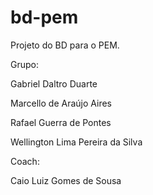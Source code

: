 # bd-pem

Projeto do BD para o PEM.

Grupo:

Gabriel Daltro Duarte

Marcello de Araújo Aires

Rafael Guerra de Pontes

Wellington Lima Pereira da Silva

Coach:

Caio Luiz Gomes de Sousa
